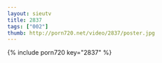 ```yaml
--- 
layout: sieutv
title: 2837
tags: ["002"]
thumb: http://porn720.net/video/2837/poster.jpg
---
```

{% include porn720 key="2837" %} 
